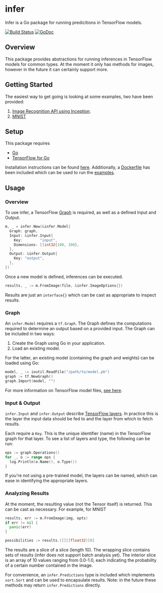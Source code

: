 # infer

Infer is a Go package for running predicitions in TensorFlow models.

[![Build Status](https://travis-ci.org/sjkaliski/infer.png)](https://travis-ci.org/sjkaliski/infer)
[![GoDoc](https://godoc.org/github.com/sjkaliski/infer?status.svg)](https://godoc.org/github.com/sjkaliski/infer)

## Overview

This package provides abstractions for running inferences in TensorFlow models for common types. At the moment it only has methods for images, however in the future it can certainly support more.

## Getting Started

The easiest way to get going is looking at some examples, two have been provided:

1. [Image Recognition API using Inception](examples/inception).
2. [MNIST](examples/mnist)

## Setup

This package requires 

- [Go](https://golang.org/dl/)
- [TensorFlow for Go](https://godoc.org/github.com/tensorflow/tensorflow/tensorflow/go)

Installation instructions can be found [here](https://www.tensorflow.org/install/install_go). Additionally, a [Dockerfile](examples/Dockerfile) has been included which can be used to run the [examples](examples).

## Usage

### Overview

To use infer, a TensorFlow [Graph](https://www.tensorflow.org/programmers_guide/graphs) is required, as well as a defined Input and Output.

```go
m, _ = infer.New(&infer.Model{
  Graph: graph,
  Input: &infer.Input{
    Key:        "input",
    Dimensions: []int32{100, 100},
  },
  Output: &infer.Output{
    Key: "output",
  },
})
```

Once a new model is defined, inferences can be executed.

```go
results, _ := m.FromImage(file, &infer.ImageOptions{})
```

Results are just an `interface{}` which can be cast as appropriate to inspect results.

### Graph

An `infer.Model` requires a `tf.Graph`. The Graph defines the computations required to determine an output based on a provided input. The Graph can be included in two ways:

1. Create the Graph using Go in your application.
2. Load an existing model.

For the latter, an existing model (containing the graph and weights) can be loaded using Go:

```go
model, _ := ioutil.ReadFile("/path/to/model.pb")
graph := tf.NewGraph()
graph.Import(model, "")
```

For more information on TensorFlow model files, [see here](https://www.tensorflow.org/extend/tool_developers/).

### Input & Output

`infer.Input` and `infer.Output` describe [TensorFlow layers](https://www.tensorflow.org/tutorials/layers). In practice this is the layer the input data should be fed to and the layer from which to fetch results.

Each require a `Key`. This is the unique identifier (name) in the TensorFlow graph for that layer. To see a list of layers and type, the following can be run:

```go
ops := graph.Operations()
for _, o := range ops {
  log.Println(o.Name(), o.Type())
}
```

If you're not using a pre-trained model, the layers can be named, which can ease in identifying the appropriate layers.

### Analyzing Results

At the moment, the resulting value (not the Tensor itself) is returned. This can be cast as necessary. For example, for MNIST

```go
results, err := m.FromImage(img, opts)
if err != nil {
  panic(err)
}

possibilities := results.([][]float32)[0]
```

The results are a slice of a slice (length 10). The wrapping slice contains sets of results (infer does not support batch analysis yet). The interior slice is an array of 10 values ranging from 0.0-1.0, each indicating the probability of a certain number contained in the image.

For convenience, an `infer.Predictions` type is included which implements `sort.Sort` and can be used to encapsulate results. Note: in the future these methods may return `infer.Predictions` directly.
